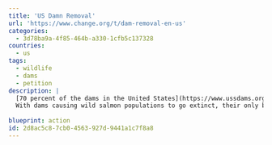 ```yaml
---
title: 'US Damn Removal'
url: 'https://www.change.org/t/dam-removal-en-us'
categories:
  - 3d78ba9a-4f85-464b-a330-1cfb5c137328
countries:
  - us
tags:
  - wildlife
  - dams
  - petition
description: |
  [70 percent of the dams in the United States](https://www.ussdams.org/our-news/americas-aging-dams-in-need-of-repair/) are now more than 50 years old, with almost 2,000 of them rated as "high-hazard". About [1,000 dams have failed](https://apnews.com/75b1cd657f3e4fa3be6adaf968eb7df4) over the past four decades, killing 34 people, and now many are no longer adequate to handle the intense rainfall and floods of a changing climate.
  With dams causing wild salmon populations to go extinct, their only benefit is hydropower, yet dams are woefully inefficient by modern standards. For example, the Tugalo Dam in Georgia destroyed 597 acres of temperate rainforest to produce 45 Megawatts, which is the equivalent of 7,500 homes adding 6kw rooftop solar panels. We should tear down these damns as soon as possible, be that when their contract runs out or sooner, instead of wasting tax-payer money operating them or trying to revive them. [More on Last Week Tonight](https://www.youtube.com/watch?v=Wpzvaqypav8).
  
blueprint: action
id: 2d8ac5c8-7cb0-4563-927d-9441a1c7f8a8
---
```

